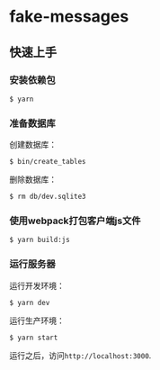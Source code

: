 # fake-messages

## 快速上手

### 安装依赖包

    $ yarn

### 准备数据库

创建数据库：

    $ bin/create_tables

删除数据库：

    $ rm db/dev.sqlite3

### 使用webpack打包客户端js文件

    $ yarn build:js

### 运行服务器

运行开发环境：

    $ yarn dev

运行生产环境：

    $ yarn start

运行之后，访问`http://localhost:3000`.

